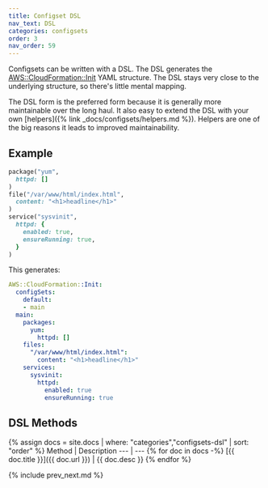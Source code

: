 ```yaml
---
title: Configset DSL
nav_text: DSL
categories: configsets
order: 3
nav_order: 59
---
```


Configsets can be written with a DSL. The DSL generates the [AWS::CloudFormation::Init](https://docs.aws.amazon.com/AWSCloudFormation/latest/UserGuide/aws-resource-init.html) YAML structure.  The DSL stays very close to the underlying structure, so there's little mental mapping.

The DSL form is the preferred form because it is generally more maintainable over the long haul. It also easy to extend the DSL with your own [helpers]({% link _docs/configsets/helpers.md %}). Helpers are one of the big reasons it leads to improved maintainability.

## Example

```ruby
package("yum",
  httpd: []
)
file("/var/www/html/index.html",
  content: "<h1>headline</h1>"
)
service("sysvinit",
  httpd: {
    enabled: true,
    ensureRunning: true,
  }
)
```

This generates:

```yaml
AWS::CloudFormation::Init:
  configSets:
    default:
    - main
  main:
    packages:
      yum:
        httpd: []
    files:
      "/var/www/html/index.html":
        content: "<h1>headline</h1>"
    services:
      sysvinit:
        httpd:
          enabled: true
          ensureRunning: true
```

## DSL Methods

{% assign docs = site.docs | where: "categories","configsets-dsl" | sort: "order" %}
Method | Description
--- | ---
{% for doc in docs -%}
[{{ doc.title }}]({{ doc.url }}) | {{ doc.desc }}
{% endfor %}

{% include prev_next.md %}

